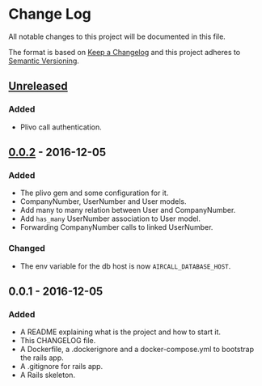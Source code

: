 # Change Log
All notable changes to this project will be documented in this file.

The format is based on [Keep a Changelog](http://keepachangelog.com/)
and this project adheres to [Semantic Versioning](http://semver.org/).

## [Unreleased]
### Added
 - Plivo call authentication.

## [0.0.2] - 2016-12-05
### Added
 - The plivo gem and some configuration for it.
 - CompanyNumber, UserNumber and User models.
 - Add many to many relation between User and CompanyNumber.
 - Add `has_many` UserNumber association to User model.
 - Forwarding CompanyNumber calls to linked UserNumber.

### Changed
 - The env variable for the db host is now `AIRCALL_DATABASE_HOST`.

## 0.0.1 - 2016-12-05
### Added
 - A README explaining what is the project and how to start it.
 - This CHANGELOG file.
 - A Dockerfile, a .dockerignore and a docker-compose.yml to bootstrap the rails app.
 - A .gitignore for rails app.
 - A Rails skeleton.

[Unreleased]: https://github.com/olivierlacan/keep-a-changelog/compare/v0.0.2...HEAD
[0.0.2]: https://github.com/olivierlacan/keep-a-changelog/compare/v0.0.1...v0.0.2
